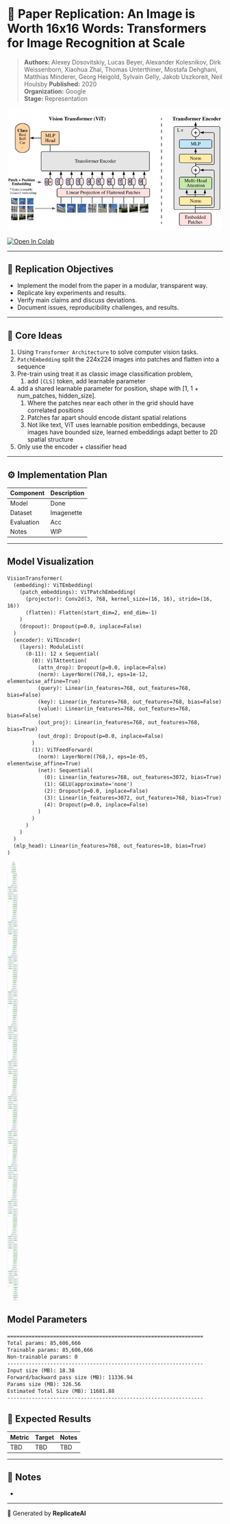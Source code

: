 # 📘 Paper Replication: An Image is Worth 16x16 Words: Transformers for Image Recognition at Scale

> **Authors:** Alexey Dosovitskiy, Lucas Beyer, Alexander Kolesnikov, Dirk Weissenborn, Xiaohua Zhai, Thomas
> Unterthiner, Mostafa Dehghani, Matthias Minderer, Georg Heigold, Sylvain Gelly, Jakob Uszkoreit, Neil Houlsby
> **Published:** 2020  
> **Organization:** Google  
> **Stage:** Representation

![ViT](./figures/vit.png)

<a target="_blank" href="https://colab.research.google.com/github/duoan/ReplicateAI/blob/master/stage2_representation/2020_VisionTransformer/notebook/Vision%20Transformer_demo.ipynb">
  <img src="https://colab.research.google.com/assets/colab-badge.svg" alt="Open In Colab"/>
</a>

---

## 🎯 Replication Objectives

- Implement the model from the paper in a modular, transparent way.
- Replicate key experiments and results.
- Verify main claims and discuss deviations.
- Document issues, reproducibility challenges, and results.

---

## 🧩 Core Ideas

1. Using `Transformer Architecture` to solve computer vision tasks.
2. `PatchEmbedding` split the 224x224 images into patches and flatten into a sequence
3. Pre-train using treat it as classic image classification problem,
    1. add `[CLS]` token, add learnable parameter
4. add a shared learnable parameter for position, shape with [1, 1 + num_patches, hidden_size].
    1. Where the patches near each other in the grid should have correlated positions
    2. Patches far apart should encode distant spatial relations
    3. Not like text, ViT uses learnable position embeddings, because images have bounded size, learned embeddings adapt
       better to 2D spatial structure
4. Only use the encoder + classifier head

---

## ⚙️ Implementation Plan

| Component  | Description |
|------------|-------------|
| Model      | Done        |
| Dataset    | Imagenette  |
| Evaluation | Acc         |
| Notes      | WIP         |

---

## Model Visualization
```text
VisionTransformer(
  (embedding): ViTEmbedding(
    (patch_embeddings): ViTPatchEmbedding(
      (projector): Conv2d(3, 768, kernel_size=(16, 16), stride=(16, 16))
      (flatten): Flatten(start_dim=2, end_dim=-1)
    )
    (dropout): Dropout(p=0.0, inplace=False)
  )
  (encoder): ViTEncoder(
    (layers): ModuleList(
      (0-11): 12 x Sequential(
        (0): ViTAttention(
          (attn_drop): Dropout(p=0.0, inplace=False)
          (norm): LayerNorm((768,), eps=1e-12, elementwise_affine=True)
          (query): Linear(in_features=768, out_features=768, bias=False)
          (key): Linear(in_features=768, out_features=768, bias=False)
          (value): Linear(in_features=768, out_features=768, bias=False)
          (out_proj): Linear(in_features=768, out_features=768, bias=True)
          (out_drop): Dropout(p=0.0, inplace=False)
        )
        (1): ViTFeedForward(
          (norm): LayerNorm((768,), eps=1e-05, elementwise_affine=True)
          (net): Sequential(
            (0): Linear(in_features=768, out_features=3072, bias=True)
            (1): GELU(approximate='none')
            (2): Dropout(p=0.0, inplace=False)
            (3): Linear(in_features=3072, out_features=768, bias=True)
            (4): Dropout(p=0.0, inplace=False)
          )
        )
      )
    )
  )
  (mlp_head): Linear(in_features=768, out_features=10, bias=True)
)
```

![model](./figures/model.png)

## Model Parameters

```text
================================================================
Total params: 85,606,666
Trainable params: 85,606,666
Non-trainable params: 0
----------------------------------------------------------------
Input size (MB): 18.38
Forward/backward pass size (MB): 11336.94
Params size (MB): 326.56
Estimated Total Size (MB): 11681.88
----------------------------------------------------------------
```

## 🧪 Expected Results

| Metric | Target | Notes |
|--------|--------|-------|
| TBD    | TBD    | TBD   |

---

## 🧭 Notes

- <Write short comments about the reproduction context>

---

📅 Generated by **ReplicateAI**
